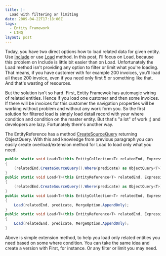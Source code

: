 ```yaml
---
title: |-
  Load with filtering or limiting
date: 2009-04-22T17:18:00Z
tags:
  - Entity Framework
  - LINQ
layout: post
---
```

Today, you have two direct options how to load related data for given entity. Use [Include][1] or use [Load][2] method. In this post, I'll focus on Load, because this problem on Include is little bit easier than on Load. Unfortunately the Load method isn't providing any option to filter or limit what you're loading. That means, if you have customer with for example 200 invoices, you'll load all these 200 invoice, even if you need only first 5 or something like that. And that's wasting of resources.

But the solution isn't so hard. First, Entity Framewok has automagic wiring of related entities. Hence if you load one customer and then some invoices. If there will be invoices for this customer the navigation properties will be working without problem and without any work form you. So the first solution for filtered load is simply load detail record with your where condition and condition on the master entity. But that's "a lot" of work ;) and developers are lazy. Fortunately there's another way.

The EntityReference has a method [CreateSourceQuery][3] returning ObjectQuery. With this and knowledge from previous paragraph you can easily create overload/extension method for Load to load only what you need.

```csharp
public static void Load<T>(this EntityCollection<T> relatedEnd, Expression<Func<T, bool>> predicate, MergeOption mergeOption) where T : class, IEntityWithRelationships
{
	(relatedEnd.CreateSourceQuery().Where(predicate) as ObjectQuery<T>).Execute(mergeOption).ToArray();
}
public static void Load<T>(this EntityReference<T> relatedEnd, Expression<Func<T, bool>> predicate, MergeOption mergeOption) where T : class, IEntityWithRelationships
{
	(relatedEnd.CreateSourceQuery().Where(predicate) as ObjectQuery<T>).Execute(mergeOption).ToArray();
}
public static void Load<T>(this EntityCollection<T> relatedEnd, Expression<Func<T, bool>> predicate) where T : class, IEntityWithRelationships
{
	Load(relatedEnd, predicate, MergeOption.AppendOnly);
}
public static void Load<T>(this EntityReference<T> relatedEnd, Expression<Func<T, bool>> predicate) where T : class, IEntityWithRelationships
{
	Load(relatedEnd, predicate, MergeOption.AppendOnly);
}
```

Above is simple extension method, to help you load only related entities you need based on some where condition. You can take the same idea and create a version with First, for instance. Or any filter or limit you may need.

[1]: http://msdn.microsoft.com/en-us/library/bb738708.aspx
[2]: http://msdn.microsoft.com/en-us/library/bb896375.aspx
[3]: http://msdn.microsoft.com/en-us/library/bb896328.aspx